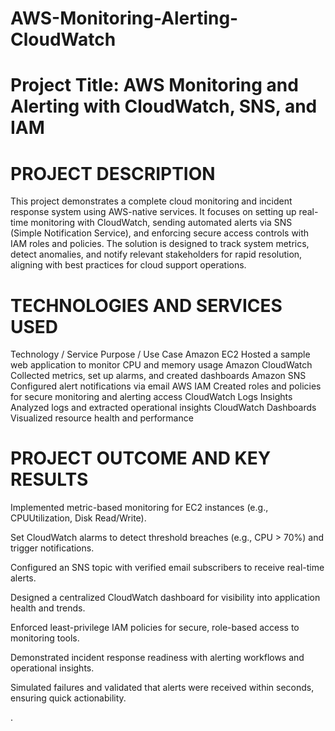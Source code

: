# AWS-Monitoring-Alerting-CloudWatch


#  Project Title: AWS Monitoring and Alerting with CloudWatch, SNS, and IAM


# PROJECT DESCRIPTION


This project demonstrates a complete cloud monitoring and incident response system using AWS-native services. It focuses on setting up real-time monitoring with CloudWatch, sending automated alerts via SNS (Simple Notification Service), and enforcing secure access controls with IAM roles and policies. The solution is designed to track system metrics, detect anomalies, and notify relevant stakeholders for rapid resolution, aligning with best practices for cloud support operations.

# TECHNOLOGIES AND SERVICES USED


Technology / Service	Purpose / Use Case
Amazon EC2	Hosted a sample web application to monitor CPU and memory usage
Amazon CloudWatch	Collected metrics, set up alarms, and created dashboards
Amazon SNS	Configured alert notifications via email
AWS IAM	Created roles and policies for secure monitoring and alerting access
CloudWatch Logs Insights	Analyzed logs and extracted operational insights
CloudWatch Dashboards	Visualized resource health and performance

# PROJECT OUTCOME AND KEY RESULTS 


Implemented metric-based monitoring for EC2 instances (e.g., CPUUtilization, Disk Read/Write).

Set CloudWatch alarms to detect threshold breaches (e.g., CPU > 70%) and trigger notifications.

Configured an SNS topic with verified email subscribers to receive real-time alerts.

Designed a centralized CloudWatch dashboard for visibility into application health and trends.

Enforced least-privilege IAM policies for secure, role-based access to monitoring tools.

Demonstrated incident response readiness with alerting workflows and operational insights.

Simulated failures and validated that alerts were received within seconds, ensuring quick actionability.


.

